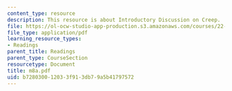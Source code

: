 ```yaml
---
content_type: resource
description: This resource is about Introductory Discussion on Creep.
file: https://ol-ocw-studio-app-production.s3.amazonaws.com/courses/22-314j-structural-mechanics-in-nuclear-power-technology-fall-2006/b728030012033f913db79a5b41797572_m8a.pdf
file_type: application/pdf
learning_resource_types:
- Readings
parent_title: Readings
parent_type: CourseSection
resourcetype: Document
title: m8a.pdf
uid: b7280300-1203-3f91-3db7-9a5b41797572
---
```


